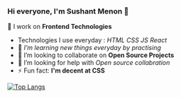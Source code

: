 ### Hi everyone, I'm Sushant Menon 👋


🔭 I work on **Frontend Technologies**
- Technologies I use everyday : *HTML CSS JS React*
- 🌱 *I’m learning new things everyday by practising*
- 👯 I’m looking to collaborate on **Open Source Projects**
- 🤔 I’m looking for help with *Open source collabration*
- ⚡ Fun fact: **I'm decent at CSS**



<!--     
<img 
   src="https://github-readme-stats.vercel.app/api?username=sushant-menon&show_icons=true&theme=tokyonight" 
/> -->


[![Top Langs](https://github-readme-stats.vercel.app/api/top-langs/?username=sushant-menon&hide_progress=true)](https://github.com/sushant-menon/github-readme-stats)
 

<!-- [![GitHub Streak](https://streak-stats.demolab.com/?user=sushant-menon)](https://git.io/streak-stats) -->
